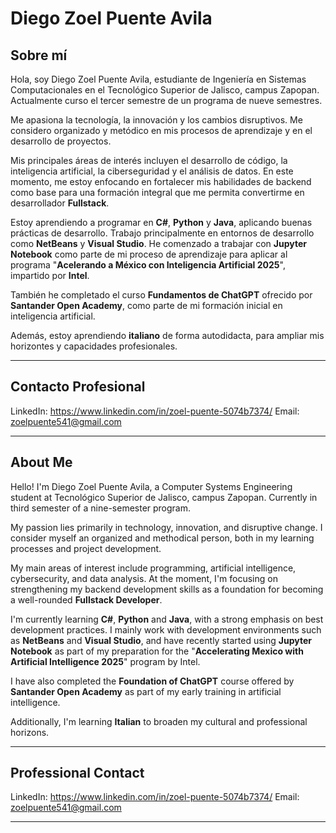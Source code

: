 # Diego Zoel Puente Avila

## Sobre mí

Hola, soy Diego Zoel Puente Avila, estudiante de Ingeniería en Sistemas Computacionales en el Tecnológico Superior de Jalisco, campus Zapopan. Actualmente curso el tercer semestre de un programa de nueve semestres.

Me apasiona la tecnología, la innovación y los cambios disruptivos. Me considero organizado y metódico en mis procesos de aprendizaje y en el desarrollo de proyectos.

Mis principales áreas de interés incluyen el desarrollo de código, la inteligencia artificial, la ciberseguridad y el análisis de datos. En este momento, me estoy enfocando en fortalecer mis habilidades de backend como base para una formación integral que me permita convertirme en desarrollador **Fullstack**.

Estoy aprendiendo a programar en **C#**, **Python** y **Java**, aplicando buenas prácticas de desarrollo. Trabajo principalmente en entornos de desarrollo como **NetBeans** y **Visual Studio**. He comenzado a trabajar con **Jupyter Notebook** como parte de mi proceso de aprendizaje para aplicar al programa "**Acelerando a México con Inteligencia Artificial 2025**", impartido por **Intel**.

También he completado el curso **Fundamentos de ChatGPT** ofrecido por **Santander Open Academy**, como parte de mi formación inicial en inteligencia artificial.

Además, estoy aprendiendo **italiano** de forma autodidacta, para ampliar mis horizontes y capacidades profesionales.

---

## Contacto Profesional

LinkedIn: https://www.linkedin.com/in/zoel-puente-5074b7374/
Email: zoelpuente541@gmail.com

---

## About Me

Hello! I'm Diego Zoel Puente Avila, a Computer Systems Engineering student at Tecnológico Superior de Jalisco, campus Zapopan. Currently in third semester of a nine-semester program.

My passion lies primarily in technology, innovation, and disruptive change. I consider myself an organized and methodical person, both in my learning processes and project development.

My main areas of interest include programming, artificial intelligence, cybersecurity, and data analysis. At the moment, I'm focusing on strengthening my backend development skills as a foundation for becoming a well-rounded **Fullstack Developer**.

I'm currently learning **C#**, **Python** and **Java**, with a strong emphasis on best development practices. I mainly work with development environments such as **NetBeans** and **Visual Studio**, and have recently started using **Jupyter Notebook** as part of my preparation for the "**Accelerating Mexico with Artificial Intelligence 2025**" program by Intel.

I have also completed the **Foundation of ChatGPT** course offered by **Santander Open Academy** as part of my early training in artificial intelligence.

Additionally, I'm learning **Italian** to broaden my cultural and professional horizons.

---

## Professional Contact  

LinkedIn: https://www.linkedin.com/in/zoel-puente-5074b7374/
Email: zoelpuente541@gmail.com

---

